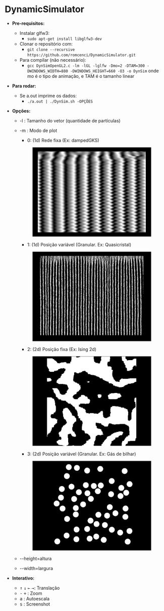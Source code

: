 # DynamicSimulator

* **Pre-requisitos:**
	* Instalar glfw3:
		- `sudo apt-get install libglfw3-dev`
	* Clonar o repositório com:
		- `git clone --recursive https://github.com/romcenci/DynamicSimulator.git`
	* Para compilar (não necessário):
		- `gcc DynSimOpenGL2.c -lm -lGL -lglfw -Dmo=2 -DTAM=300 -DWINDOWS_WIDTH=880 -DWINDOWS_HEIGHT=660 -O3 -o DynSim`
		onde mo é o tipo de animação, e TAM é o tamanho linear
	
* **Para rodar:**
	* Se a.out imprime os dados:
		- `./a.out | ./DynSim.sh -OPÇÕES`
		
* **Opções:**
	* -l : Tamanho do vetor (quantidade de partículas)

	* -m : Modo de plot
		- 0: (1d) Rede fixa (Ex: dampedGKS)
		<figure><img align=midle src="images/0.png" width="400"></figure>
		
		- 1: (1d) Posição variável (Granular. Ex: Quasicristal)		
		<figure><img align=midle src="images/1.png" width="400"></figure>
		
		- 2: (2d) Posição fixa (Ex: Ising 2d)		
		<figure><img align=midle src="images/2.png" width="400"></figure>
		
		- 3: (2d) Posição variável (Granular. Ex: Gás de bilhar)
		<figure><img align=midle src="images/3.png" width="400"></figure>

	* --height=altura
	* --width=largura
	
* **Interativo:**
	* <kbd>&uparrow;</kbd> <kbd>&downarrow;</kbd> <kbd>&leftarrow;</kbd> <kbd>&rightarrow;</kbd>: Translação
	* <kbd>-</kbd> <kbd>+</kbd> : Zoom
	* <kbd>a</kbd> : Autoescala
	* <kbd>s</kbd> : Screenshot
